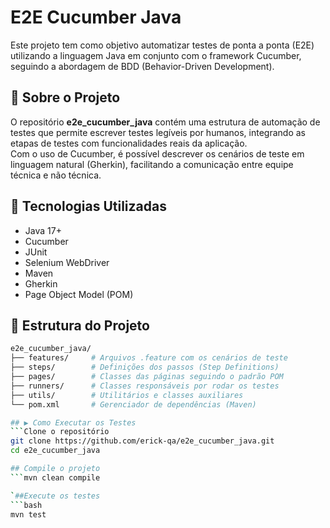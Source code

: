 # E2E Cucumber Java

Este projeto tem como objetivo automatizar testes de ponta a ponta (E2E) utilizando a linguagem Java em conjunto com o framework Cucumber, seguindo a abordagem de BDD (Behavior-Driven Development).

## 🧪 Sobre o Projeto

O repositório **e2e_cucumber_java** contém uma estrutura de automação de testes que permite escrever testes legíveis por humanos, integrando as etapas de testes com funcionalidades reais da aplicação.  
Com o uso de Cucumber, é possível descrever os cenários de teste em linguagem natural (Gherkin), facilitando a comunicação entre equipe técnica e não técnica.

## 🔧 Tecnologias Utilizadas

- Java 17+
- Cucumber
- JUnit
- Selenium WebDriver
- Maven
- Gherkin
- Page Object Model (POM)

## 📁 Estrutura do Projeto

```bash
e2e_cucumber_java/
├── features/     # Arquivos .feature com os cenários de teste
├── steps/        # Definições dos passos (Step Definitions)
├── pages/        # Classes das páginas seguindo o padrão POM
├── runners/      # Classes responsáveis por rodar os testes
├── utils/        # Utilitários e classes auxiliares
└── pom.xml       # Gerenciador de dependências (Maven)

## ▶️ Como Executar os Testes
```Clone o repositório
git clone https://github.com/erick-qa/e2e_cucumber_java.git
cd e2e_cucumber_java

## Compile o projeto
```mvn clean compile

`##Execute os testes
```bash
mvn test
